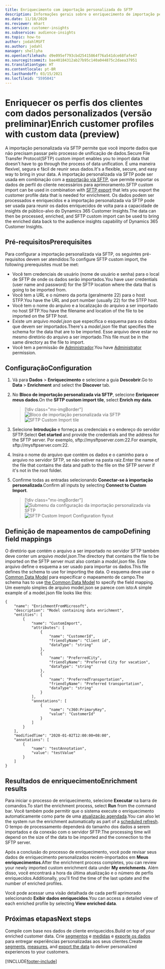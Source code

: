 ```yaml
---
title: Enriquecimento com importação personalizada do SFTP
description: Informações gerais sobre o enriquecimento de importação personalizada do SFTP.
ms.date: 11/18/2020
ms.reviewer: mhart
ms.service: customer-insights
ms.subservice: audience-insights
ms.topic: how-to
author: jodahlMSFT
ms.author: jodahl
manager: shellyha
ms.openlocfilehash: d9e095ef793cbd25415864f76a541dce68fafe47
ms.sourcegitcommit: bae40184312ab27b95c140a044875c2daea37951
ms.translationtype: HT
ms.contentlocale: pt-BR
ms.lasthandoff: 03/15/2021
ms.locfileid: "5595841"
---
```

# <a name="enrich-customer-profiles-with-custom-data-preview"></a><span data-ttu-id="da017-103">Enriquecer os perfis dos clientes com dados personalizados (versão preliminar)</span><span class="sxs-lookup"><span data-stu-id="da017-103">Enrich customer profiles with custom data (preview)</span></span>

<span data-ttu-id="da017-104">A importação personalizada via SFTP permite que você importe dados que não precisam passar pelo processo de unificação de dados.</span><span class="sxs-lookup"><span data-stu-id="da017-104">Secure File Transfer Protocol(SFTP) custom import enables you to import data that doesn't have to go through the process of data unification.</span></span> <span data-ttu-id="da017-105">É uma maneira flexível, segura e fácil de reunir seus dados.</span><span class="sxs-lookup"><span data-stu-id="da017-105">It's a flexible, secure, and easy way to bring in your data.</span></span> <span data-ttu-id="da017-106">A importação personalizada via SFTP pode ser usada em combinação com a [exportação via SFTP](export-sftp.md), que permite exportar os dados de perfil do cliente necessários para aprimoramento.</span><span class="sxs-lookup"><span data-stu-id="da017-106">SFTP custom import can be used in combination with [SFTP export](export-sftp.md) that lets you export the customer profile data that is needed for enrichment.</span></span> <span data-ttu-id="da017-107">Os dados podem ser processados e enriquecidos e a importação personalizada via SFTP pode ser usada para reunir os dados enriquecidos de volta para a capacidade de insights de público-alvo do Dynamics 365 Customer Insights.</span><span class="sxs-lookup"><span data-stu-id="da017-107">The data can then be processed, enriched, and SFTP custom import can be used to bring the enriched data back to the audience insights capability of Dynamics 365 Customer Insights.</span></span>

## <a name="prerequisites"></a><span data-ttu-id="da017-108">Pré-requisitos</span><span class="sxs-lookup"><span data-stu-id="da017-108">Prerequisites</span></span>

<span data-ttu-id="da017-109">Para configurar a importação personalizada via SFTP, os seguintes pré-requisitos devem ser atendidos:</span><span class="sxs-lookup"><span data-stu-id="da017-109">To configure SFTP custom import, the following prerequisites must be met:</span></span>

- <span data-ttu-id="da017-110">Você tem credenciais de usuário (nome de usuário e senha) para o local de SFTP de onde os dados serão importados.</span><span class="sxs-lookup"><span data-stu-id="da017-110">You have user credentials (user name and password) for the SFTP location where the data that is going to be imported from.</span></span>
- <span data-ttu-id="da017-111">Você tem a URL e o número da porta (geralmente 22) para o host STFP.</span><span class="sxs-lookup"><span data-stu-id="da017-111">You have the URL and port number (usually 22) for the STFP host.</span></span>
- <span data-ttu-id="da017-112">Você tem o nome do arquivo e a localização do arquivo a ser importado no host SFTP.</span><span class="sxs-lookup"><span data-stu-id="da017-112">You have the filename and location of the file to be imported on the SFTP host.</span></span>
- <span data-ttu-id="da017-113">Existe um arquivo *model.json* que especifica o esquema para os dados que devem ser importados.</span><span class="sxs-lookup"><span data-stu-id="da017-113">There's a *model.json* file that specifies the schema for the data that are to be imported.</span></span> <span data-ttu-id="da017-114">Esse arquivo deve estar no mesmo diretório do arquivo a ser importado.</span><span class="sxs-lookup"><span data-stu-id="da017-114">This file must be in the same directory as the file to import.</span></span>
- <span data-ttu-id="da017-115">Você tem a permissão de [Administrador](permissions.md#administrator).</span><span class="sxs-lookup"><span data-stu-id="da017-115">You have [Administrator](permissions.md#administrator) permission.</span></span>

## <a name="configuration"></a><span data-ttu-id="da017-116">Configuração</span><span class="sxs-lookup"><span data-stu-id="da017-116">Configuration</span></span>

1. <span data-ttu-id="da017-117">Vá para **Dados** > **Enriquecimento** e selecione a guia **Descobrir**.</span><span class="sxs-lookup"><span data-stu-id="da017-117">Go to **Data** > **Enrichment** and select the **Discover** tab.</span></span>

1. <span data-ttu-id="da017-118">No **Bloco de importação personalizada via SFTP**, selecione **Enriquecer meus dados**.</span><span class="sxs-lookup"><span data-stu-id="da017-118">On the **SFTP custom import tile**, select **Enrich my data**.</span></span>

   > [!div class="mx-imgBorder"]
   > <span data-ttu-id="da017-119">![Bloco de importação personalizada via SFTP](media/SFTP_Custom_Import_tile.png "Bloco de importação personalizada via SFTP")</span><span class="sxs-lookup"><span data-stu-id="da017-119">![SFTP Custom Import tile](media/SFTP_Custom_Import_tile.png "SFTP Custom Import tile")</span></span>

1. <span data-ttu-id="da017-120">Selecione **Introdução** e forneça as credenciais e o endereço do servidor SFTP.</span><span class="sxs-lookup"><span data-stu-id="da017-120">Select **Get started** and provide the credentials and the address for the SFTP server.</span></span> <span data-ttu-id="da017-121">Por exemplo, sftp://mysftpserver.com:22.</span><span class="sxs-lookup"><span data-stu-id="da017-121">For example, sftp://mysftpserver.com:22.</span></span>

1. <span data-ttu-id="da017-122">Insira o nome do arquivo que contém os dados e o caminho para o arquivo no servidor SFTP, se não estiver na pasta raiz.</span><span class="sxs-lookup"><span data-stu-id="da017-122">Enter the name of the file that contains the data and path to the file on the SFTP server if it's not in the root folder.</span></span>

1. <span data-ttu-id="da017-123">Confirme todas as entradas selecionando **Conectar-se à importação personalizada**.</span><span class="sxs-lookup"><span data-stu-id="da017-123">Confirm all inputs by selecting **Connect to Custom Import**.</span></span>

   > [!div class="mx-imgBorder"]
   > <span data-ttu-id="da017-124">![Submenu da configuração da importação personalizada via SFTP](media/SFTP_Custom_Import_Configuration_flyout.png "Submenu da configuração da importação personalizada via SFTP")</span><span class="sxs-lookup"><span data-stu-id="da017-124">![SFTP Custom Import Configuration flyout](media/SFTP_Custom_Import_Configuration_flyout.png "SFTP Custom Import Configuration flyout")</span></span>

## <a name="defining-field-mappings"></a><span data-ttu-id="da017-125">Definição de mapeamentos de campo</span><span class="sxs-lookup"><span data-stu-id="da017-125">Defining field mappings</span></span> 

<span data-ttu-id="da017-126">O diretório que contém o arquivo a ser importado no servidor SFTP também deve conter um arquivo *model.json*.</span><span class="sxs-lookup"><span data-stu-id="da017-126">The directory that contains the file to be imported on the SFTP server must also contain a *model.json* file.</span></span> <span data-ttu-id="da017-127">Este arquivo define o esquema a ser usado para importar os dados.</span><span class="sxs-lookup"><span data-stu-id="da017-127">This file defines the schema to use for importing the data.</span></span> <span data-ttu-id="da017-128">O esquema deve usar o [Common Data Model](/common-data-model/) para especificar o mapeamento de campo.</span><span class="sxs-lookup"><span data-stu-id="da017-128">The schema has to use [the Common Data Model](/common-data-model/) to specify the field mapping.</span></span> <span data-ttu-id="da017-129">Um exemplo simples de arquivo model.json se parece com isto:</span><span class="sxs-lookup"><span data-stu-id="da017-129">A simple example of a model.json file looks like this:</span></span>

```
{
    "name": "EnrichmentFromMicrosoft",
    "description": "Model containing data enrichment",
    "entities": [
        {
            "name": "CustomImport",
            "attributes": [
                {
                    "name": "CustomerId",
                    "friendlyName": "Client id",
                    "dataType": "string"
                },
                {
                    "name": "PreferredCity",
                    "friendlyName": "Preferred City for vacation",
                    "dataType": "string"
                },
                {
                    "name": "PreferredTransportation",
                    "friendlyName": "Preferred transportation",
                    "dataType": "string"
                }
            ],
            "annotations": [
                {
                    "name": "c360:PrimaryKey",
                    "value": "CustomerId"
                }
            ]
        }
    ],
    "modifiedTime": "2020-01-02T12:00:00+08:00",
    "annotations": [
        {
            "name": "testAnnotation",
            "value": "testValue"
        }
    ]
}
```

## <a name="enrichment-results"></a><span data-ttu-id="da017-130">Resultados de enriquecimento</span><span class="sxs-lookup"><span data-stu-id="da017-130">Enrichment results</span></span>

<span data-ttu-id="da017-131">Para iniciar o processo de enriquecimento, selecione **Executar** na barra de comandos.</span><span class="sxs-lookup"><span data-stu-id="da017-131">To start the enrichment process, select **Run** from the command bar.</span></span> <span data-ttu-id="da017-132">Você também pode permitir que o sistema execute o enriquecimento automaticamente como parte de uma [atualização agendada](system.md#schedule-tab).</span><span class="sxs-lookup"><span data-stu-id="da017-132">You can also let the system run the enrichment automatically as part of a [scheduled refresh](system.md#schedule-tab).</span></span> <span data-ttu-id="da017-133">O tempo de processamento dependerá do tamanho dos dados a serem importados e da conexão com o servidor SFTP.</span><span class="sxs-lookup"><span data-stu-id="da017-133">The processing time will depend on the size of the data to be imported and the connection to the SFTP server.</span></span>

<span data-ttu-id="da017-134">Após a conclusão do processo de enriquecimento, você pode revisar seus dados de enriquecimento personalizados recém-importados em **Meus enriquecimentos**.</span><span class="sxs-lookup"><span data-stu-id="da017-134">After the enrichment process completes, you can review your newly imported custom enrichment data under **My enrichments**.</span></span> <span data-ttu-id="da017-135">Além disso, você encontrará a hora da última atualização e o número de perfis enriquecidos.</span><span class="sxs-lookup"><span data-stu-id="da017-135">Additionally, you'll find the time of the last update and the number of enriched profiles.</span></span>

<span data-ttu-id="da017-136">Você pode acessar uma visão detalhada de cada perfil aprimorado selecionando **Exibir dados enriquecidos**.</span><span class="sxs-lookup"><span data-stu-id="da017-136">You can access a detailed view of each enriched profile by selecting **View enriched data**.</span></span>

## <a name="next-steps"></a><span data-ttu-id="da017-137">Próximas etapas</span><span class="sxs-lookup"><span data-stu-id="da017-137">Next steps</span></span>

<span data-ttu-id="da017-138">Compile com base nos dados de cliente enriquecidos.</span><span class="sxs-lookup"><span data-stu-id="da017-138">Build on top of your enriched customer data.</span></span> <span data-ttu-id="da017-139">Crie [segmentos](segments.md) e [medidas](measures.md) e [exporte os dados](export-destinations.md) para entregar experiências personalizadas aos seus clientes.</span><span class="sxs-lookup"><span data-stu-id="da017-139">Create [segments](segments.md), [measures](measures.md), and [export the data](export-destinations.md) to deliver personalized experiences to your customers.</span></span>




[!INCLUDE[footer-include](../includes/footer-banner.md)]
